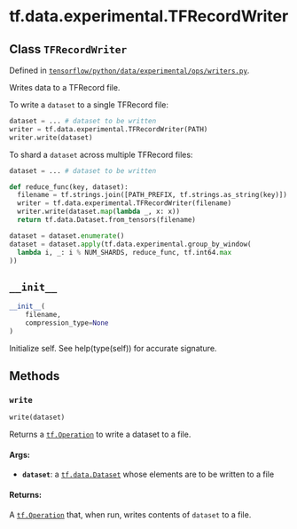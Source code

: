 <div itemscope itemtype="http://developers.google.com/ReferenceObject">
<meta itemprop="name" content="tf.data.experimental.TFRecordWriter" />
<meta itemprop="path" content="Stable" />
<meta itemprop="property" content="__init__"/>
<meta itemprop="property" content="write"/>
</div>

# tf.data.experimental.TFRecordWriter

## Class `TFRecordWriter`





Defined in [`tensorflow/python/data/experimental/ops/writers.py`](/code/stable/tensorflow/python/data/experimental/ops/writers.py).

Writes data to a TFRecord file.

To write a `dataset` to a single TFRecord file:

```python
dataset = ... # dataset to be written
writer = tf.data.experimental.TFRecordWriter(PATH)
writer.write(dataset)
```

To shard a `dataset` across multiple TFRecord files:

```python
dataset = ... # dataset to be written

def reduce_func(key, dataset):
  filename = tf.strings.join([PATH_PREFIX, tf.strings.as_string(key)])
  writer = tf.data.experimental.TFRecordWriter(filename)
  writer.write(dataset.map(lambda _, x: x))
  return tf.data.Dataset.from_tensors(filename)

dataset = dataset.enumerate()
dataset = dataset.apply(tf.data.experimental.group_by_window(
  lambda i, _: i % NUM_SHARDS, reduce_func, tf.int64.max
))
```

<h2 id="__init__"><code>__init__</code></h2>

``` python
__init__(
    filename,
    compression_type=None
)
```

Initialize self.  See help(type(self)) for accurate signature.



## Methods

<h3 id="write"><code>write</code></h3>

``` python
write(dataset)
```

Returns a <a href="../../../tf/Operation.md"><code>tf.Operation</code></a> to write a dataset to a file.

#### Args:

* <b>`dataset`</b>: a <a href="../../../tf/data/Dataset.md"><code>tf.data.Dataset</code></a> whose elements are to be written to a file


#### Returns:

A <a href="../../../tf/Operation.md"><code>tf.Operation</code></a> that, when run, writes contents of `dataset` to a file.



